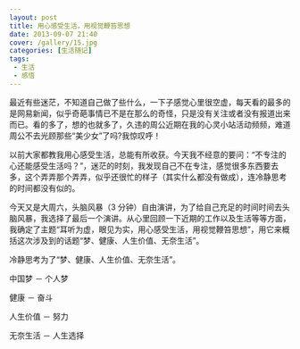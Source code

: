 ```yaml
---
layout: post
title: 用心感受生活，用视觉鞭笞思想
date: 2013-09-07 21:40
cover: /gallery/15.jpg
categories: [生活随记]
tags: 
 - 生活
 - 感悟
---
```


最近有些迷茫，不知道自己做了些什么，一下子感觉心里很空虚，每天看的最多的是网易新闻，似乎奇葩事情已不是在那么的奇怪，只是没有关注或者没有报道出来而已。看的多了，想的也就多了，久违的周公近期在我的心灵小站活动频频，难道周公不去光顾那些“美少女”了吗?我惊叹呼！

以前大家都教我用心感受生活，总能有所收获。今天我不经意的要问：“不专注的心还能感受生活吗？”，迷茫的时刻，我发现自己不在专注，感觉很多东西要去多，这个弄弄那个弄弄，似乎还很忙的样子（其实什么都没有做成），连冷静思考的时间都没有似的。

<!--more-->

今天又是大周六，头脑风暴（3 分钟）自由演讲，为了给自己充足的时间时间去头脑风暴，我选择了最后一个演讲。从心里回顾一下近期的工作以及生活等等方面，我确定了主题“耳听为虚，眼见为实，用心感受生活，用视觉鞭笞思想”，用它来概括这次涉及到的话题“梦、健康、人生价值、无奈生活”。

冷静思考为了“梦、健康、人生价值、无奈生活”。

中国梦 － 个人梦

健康 － 奋斗

人生价值 － 努力

无奈生活 － 人生选择

